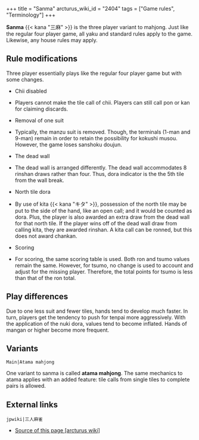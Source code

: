 +++
title = "Sanma"
arcturus_wiki_id = "2404"
tags = ["Game rules", "Terminology"]
+++

**Sanma** {{< kana "三麻" >}} is the three player variant to mahjong. Just like the regular four player game, all yaku and standard rules apply to the game. Likewise, any house rules may apply.

## Rule modifications

Three player essentially plays like the regular four player game but with some changes.

  - Chii disabled

<!-- end list -->

  -   
    Players cannot make the tile call of chii. Players can still call pon or kan for claiming discards.

<!-- end list -->

  - Removal of one suit

<!-- end list -->

  -   
    Typically, the manzu suit is removed. Though, the terminals (1-man and 9-man) remain in order to retain the possibility for kokushi musou. However, the game loses sanshoku doujun.

<!-- end list -->

  - The dead wall

<!-- end list -->

  -   
    The dead wall is arranged differently. The dead wall accommodates 8 rinshan draws rather than four. Thus, dora indicator is the the 5th tile from the wall break.

<!-- end list -->

  - North tile dora

<!-- end list -->

  -   
    By use of kita {{< kana "キタ" >}}, possession of the north tile may be put to the side of the hand, like an open call; and it would be counted as dora. Plus, the player is also awarded an extra draw from the dead wall for that north tile.
    If the player wins off of the dead wall draw from calling kita, they are awarded rinshan.
    A kita call can be ronned, but this does not award chankan.

<!-- end list -->

  - Scoring

<!-- end list -->

  -   
    For scoring, the same scoring table is used. Both ron and tsumo values remain the same. However, for tsumo, no change is used to account and adjust for the missing player. Therefore, the total points for tsumo is less than that of the ron total.

## Play differences

Due to one less suit and fewer tiles, hands tend to develop much faster. In turn, players get the tendency to push for tenpai more aggressively. With the application of the nuki dora, values tend to become inflated. Hands of mangan or higher become more frequent.

## Variants

```Main|Atama mahjong```

One variant to sanma is called **atama mahjong**. The same mechanics to atama applies with an added feature: tile calls from single tiles to complete pairs is allowed.

## External links

```jpwiki|三人麻雀```
- [Source of this page [arcturus wiki]](http://arcturus.su/wiki/Sanma)